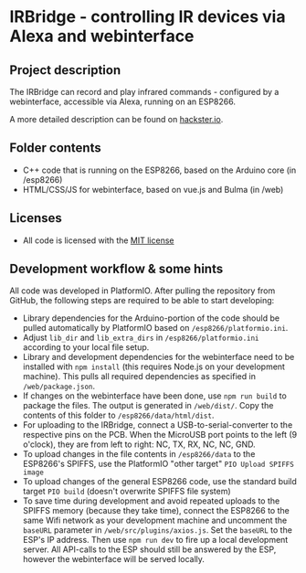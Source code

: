 # IRBridge - controlling IR devices via Alexa and webinterface

## Project description
The IRBridge can record and play infrared commands - configured by a webinterface, accessible via Alexa, running on an ESP8266.

A more detailed description can be found on [hackster.io](https://www.hackster.io/har-bra/irbridge-controlling-ir-devices-via-alexa-and-webinterface-66ca06).

## Folder contents
* C++ code that is running on the ESP8266, based on the Arduino core (in /esp8266)
* HTML/CSS/JS for webinterface, based on vue.js and Bulma (in /web)

## Licenses
* All code is licensed with the [MIT license](https://opensource.org/licenses/MIT)

## Development workflow & some hints
All code was developed in PlatformIO. After pulling the repository from GitHub, the following steps are required to be able to start developing:
* Library dependencies for the Arduino-portion of the code should be pulled automatically by PlatformIO based on `/esp8266/platformio.ini`.
* Adjust `lib_dir` and `lib_extra_dirs` in `/esp8266/platformio.ini` according to your local file setup.
* Library and development dependencies for the webinterface need to be installed with `npm install` (this requires Node.js on your development machine). This pulls all required dependencies as specified in `/web/package.json`.
* If changes on the webinterface have been done, use `npm run build` to package the files. The output is generated in `/web/dist/`. Copy the contents of this folder to `/esp8266/data/html/dist`.
* For uploading to the IRBridge, connect a USB-to-serial-converter to the respective pins on the PCB. When the MicroUSB port points to the left (9 o'clock), they are from left to right: NC, TX, RX, NC, NC, GND.
* To upload changes in the file contents in `/esp8266/data` to the ESP8266's SPIFFS, use the PlatformIO "other target" `PIO Upload SPIFFS image`
* To upload changes of the general ESP8266 code, use the standard build target `PIO build` (doesn't overwrite SPIFFS file system)
* To save time during development and avoid repeated uploads to the SPIFFS memory (because they take time), connect the ESP8266 to the same Wifi network as your development machine and  uncomment the `baseURL` parameter in `/web/src/plugins/axios.js`. Set the `baseURL` to the ESP's IP address. Then use `npm run dev` to fire up a local development server. All API-calls to the ESP should still be answered by the ESP, however the webinterface will be served locally.
